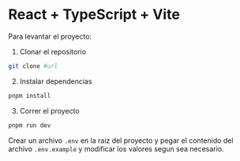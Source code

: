 # React + TypeScript + Vite

Para levantar el proyecto:

1. Clonar el repositorio

```bash
git clone #url
```

2. Instalar dependencias

```bash
pnpm install
```

3. Correr el proyecto

```bash
pnpm run dev
```

Crear un archivo `.env` en la raiz del proyecto y pegar el contenido del archivo `.env.example` y modificar los valores segun sea necesario.
